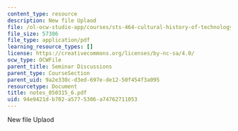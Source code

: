 ```yaml
---
content_type: resource
description: New file Uplaod
file: /ol-ocw-studio-app/courses/sts-464-cultural-history-of-technology-spring-2005/94e9421db702a5775306a74762711053_notes_050315_6.pdf
file_size: 57386
file_type: application/pdf
learning_resource_types: []
license: https://creativecommons.org/licenses/by-nc-sa/4.0/
ocw_type: OCWFile
parent_title: Seminar Discussions
parent_type: CourseSection
parent_uid: 9a2e330c-d3ed-697e-de12-50f454f3a095
resourcetype: Document
title: notes_050315_6.pdf
uid: 94e9421d-b702-a577-5306-a74762711053
---
```

New file Uplaod